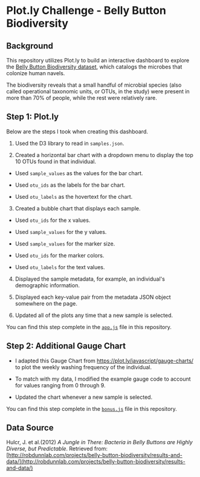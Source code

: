 # Plot.ly Challenge - Belly Button Biodiversity

## Background

This repository utilizes Plot.ly to build an interactive dashboard to explore the [Belly Button Biodiversity dataset](http://robdunnlab.com/projects/belly-button-biodiversity/), which catalogs the microbes that colonize human navels.

The biodiversity reveals that a small handful of microbial species (also called operational taxonomic units, or OTUs, in the study) were present in more than 70% of people, while the rest were relatively rare.

## Step 1: Plot.ly

Below are the steps I took when creating this dashboard.

1. Used the D3 library to read in `samples.json`.

2. Created a horizontal bar chart with a dropdown menu to display the top 10 OTUs found in that individual.

* Used `sample_values` as the values for the bar chart.

* Used `otu_ids` as the labels for the bar chart.

* Used `otu_labels` as the hovertext for the chart.

3. Created a bubble chart that displays each sample.

* Used `otu_ids` for the x values.

* Used `sample_values` for the y values.

* Used `sample_values` for the marker size.

* Used `otu_ids` for the marker colors.

* Used `otu_labels` for the text values.

4. Displayed the sample metadata, for example, an individual's demographic information.

5. Displayed each key-value pair from the metadata JSON object somewhere on the page.

6. Updated all of the plots any time that a new sample is selected.

You can find this step complete in the [`app.js`](Belly_Button_Biodiversity/static/js/app.js) file in this repository.

## Step 2: Additional Gauge Chart

* I adapted this Gauge Chart from <https://plot.ly/javascript/gauge-charts/> to plot the weekly washing frequency of the individual.

* To match with my data, I modified the example gauge code to account for values ranging from 0 through 9.

* Updated the chart whenever a new sample is selected.

You can find this step complete in the [`bonus.js`](Belly_Button_Biodiversity/static/js/bonus.js) file in this repository.

## Data Source

Hulcr, J. et al.(2012) _A Jungle in There: Bacteria in Belly Buttons are Highly Diverse, but Predictable_. Retrieved from: [http://robdunnlab.com/projects/belly-button-biodiversity/results-and-data/](http://robdunnlab.com/projects/belly-button-biodiversity/results-and-data/)
